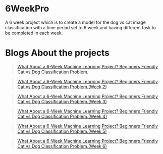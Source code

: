 # 6WeekPro
A 6 week project which is to create a model for the dog vs cat image classification with a time period set to 6 week and having different task to be completed in each week.

# Blogs About the projects

> [What About a 6-Week Machine Learning Project? Beginners Friendly Cat vs Dog Classification Problem.](https://medium.com/swlh/what-about-a-6-week-machine-learning-project-beginners-friendly-cat-vs-dog-classification-problem-443235b392b) 
 

> [What About a 6-Week Machine Learning Project? Beginners Friendly Cat vs Dog Classification Problem.(Week 2)](https://medium.com/analytics-vidhya/what-about-a-6-week-machine-learning-project-f1091a5b712a)
> 

> [What About a 6-Week Machine Learning Project? Beginners Friendly Cat vs Dog Classification Problem.(Week 3)](https://medium.com/analytics-vidhya/what-about-a-6-week-machine-learning-project-e16033dd32f4)
> 

> [What About a 6-Week Machine Learning Project? Beginners Friendly Cat vs Dog Classification Problem.(Week 4)](https://medium.com/analytics-vidhya/what-about-a-6-week-machine-learning-project-4e328365f165)
> 

> [What About a 6-Week Machine Learning Project? Beginners Friendly Cat vs Dog Classification Problem.(Week 5)](https://medium.com/analytics-vidhya/what-about-a-6-week-machine-learning-project-fd947e46c4a2)
> 

> [What About a 6-Week Machine Learning Project? Beginners Friendly Cat vs Dog Classification Problem.(Week 6)](https://medium.com/analytics-vidhya/what-about-a-6-week-machine-learning-project-be0e7f205888)
> 

